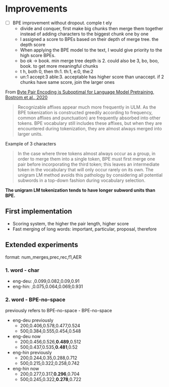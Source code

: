 # Improvements

* [ ] BPE improvement without dropout. comple t ely
  * divide and conquer, first make big chunks then merge them together instead of adding characters to the biggest chunk one by one
  * I assigned a score to BPEs based on their depth of merge tree. the depth score
  * When applying the BPE model to the text, I would give priority to the high score BPEs.
  * bo ok -> book. min merge tree depth is 2. could also be 3, bo, boo, book. to get more meaningful chunks
  * t h, both 0, then th:1. th:1, e:0, the:2
  * un:1 accept:3 able:3. acceptable has higher score than unaccept. if 2 chunks have same score, join the larger ones

From [Byte Pair Encoding is Suboptimal for Language Model Pretraining, Bostrom et al., 2020](https://github.com/anebz/papers/blob/master/2020/2004.03720.md)

> Recognizable affixes appear much more frequently in ULM. As the BPE tokenization is constructed greedily according to frequency, common affixes and punctuation) are frequently absorbed into other tokens. BPE vocabulary still includes these affixes, but when they are encountered during tokenization, they are almost always merged into larger units.

Example of 3 characters

> In the case where three tokens almost always occur as a group, in order to merge them into a single token, BPE must first merge one pair before incorporating the third token; this leaves an intermediate token in the vocabulary that will only occur rarely on its own. The unigram LM method avoids this pathology by considering all potential subwords in a top-down fashion during vocabulary selection.

**The unigram LM tokenization tends to have longer subword units than BPE.**

## First implementation

* Scoring system, the higher the pair length, higher score
* Fast merging of long words: important, particular, proposal, therefore

## Extended experiments

format: num_merges,prec,rec,f1,AER

### 1. word - char

* eng-deu: ,0.099,0.082,0.09,0.91
* eng-hin: ,0.075,0.064,0.069,0.931

### 2. word - BPE-no-space

previously refers to BPE-no-space - BPE-no-space

* eng-deu previously
  * 200,0.406,0.578,0.477,0.524
  * 500,0.384,0.555,0.454,0.548
* eng-deu now
  * 200,0.456,0.526,**0.489**,0.512
  * 500,0.437,0.535,**0.481**,0.52
* eng-hin previously
  * 200,0.244,0.35,0.288,0.712
  * 500,0.215,0.322,0.258,0.742
* eng-hin now
  * 200,0.277,0.317,**0.296**,0.704
  * 500,0.245,0.322,**0.278**,0.722
